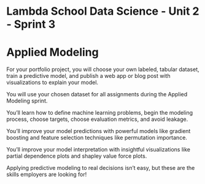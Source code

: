 # Lambda School Data Science - Unit 2 - Sprint 3


# Applied Modeling

For your portfolio project, you will choose your own labeled, tabular dataset, train a predictive model, and publish a web app or blog post with visualizations to explain your model.

You will use your chosen dataset for all assignments during the Applied Modeling sprint.

You’ll learn how to define machine learning problems, begin the modeling process, choose targets, choose evaluation metrics, and avoid leakage.

You’ll improve your model predictions with powerful models like gradient boosting and feature selection techniques like permutation importance.

You’ll improve your model interpretation with insightful visualizations like partial dependence plots and shapley value force plots.

Applying predictive modeling to real decisions isn’t easy, but these are the skills employers are looking for!
